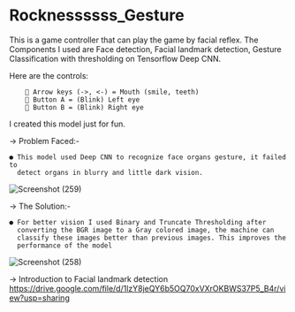 # Rocknessssss_Gesture

This is a game controller that can play the game by facial reflex. The Components I used are Face detection, Facial landmark detection, 
Gesture Classification with thresholding on Tensorflow Deep CNN.

Here are the controls:

         Arrow keys (->, <-) = Mouth (smile, teeth)
         Button A = (Blink) Left eye 
         Button B = (Blink) Right eye
       
I created this model just for fun.

-> Problem Faced:-

    ● This model used Deep CNN to recognize face organs gesture, it failed to
      detect organs in blurry and little dark vision.

![Screenshot (259)](https://user-images.githubusercontent.com/75822824/119606639-8f6d6f00-be10-11eb-95e6-9768e964af6a.png) 



-> The Solution:-

    ● For better vision I used Binary and Truncate Thresholding after
      converting the BGR image to a Gray colored image, the machine can
      classify these images better than previous images. This improves the
      performance of the model
      
![Screenshot (258)](https://user-images.githubusercontent.com/75822824/119606706-a9a74d00-be10-11eb-8808-6df26b79f6df.png)


-> Introduction to Facial landmark detection
https://drive.google.com/file/d/1lzY8jeQY6b5OQ70xVXrOKBWS37P5_B4r/view?usp=sharing

